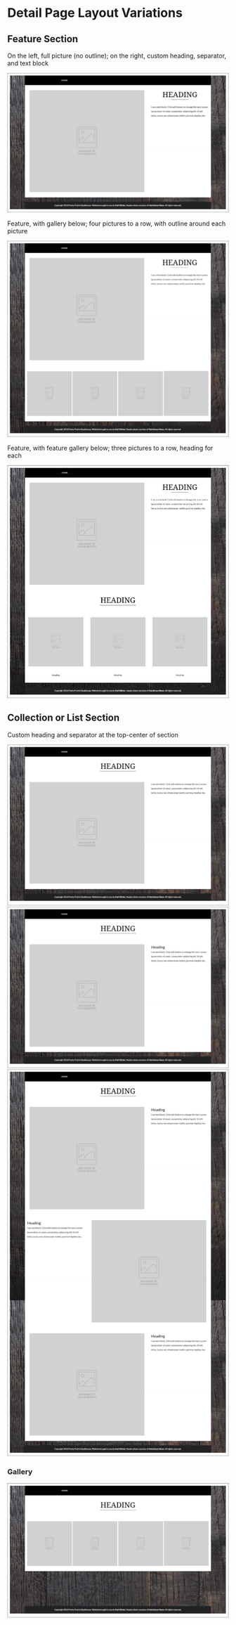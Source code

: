 # Detail Page Layout Variations

## Feature Section

On the left, full picture (no outline); on the right, custom heading, separator, and text block

![](images/detail-page-layout-variations/detail-page-feature.jpg)

Feature, with gallery below; four pictures to a row, with outline around each picture

![](images/detail-page-layout-variations/detail-page-feature-with-gallery.jpg)

Feature, with feature gallery below; three pictures to a row, heading for each

![](images/detail-page-layout-variations/detail-page-feature-with-feature-gallery.jpg)

## Collection or List Section

Custom heading and separator at the top-center of section

![](images/detail-page-layout-variations/detail-page-center-heading-feature.jpg)
![](images/detail-page-layout-variations/detail-page-center-heading-feature-with-heading.jpg)
![](images/detail-page-layout-variations/detail-page-center-heading-features-with-headings.jpg)

### Gallery

![](images/detail-page-layout-variations/detail-page-center-heading-gallery.jpg)



